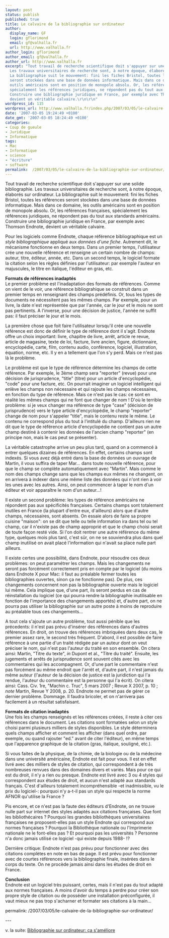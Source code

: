 ```yaml
---
layout: post
status: publish
published: true
title: Le calvaire de la bibliographie sur ordinateur
author:
  display_name: GF
  login: gflorimond
  email: gf@valhalla.fr
  url: http://www.valhalla.fr
author_login: gflorimond
author_email: gf@valhalla.fr
author_url: http://www.valhalla.fr
excerpt: "Tout travail de recherche scientifique doit s'appuyer sur une solide bibliographie.
  Les travaux universitaires de recherche sont, à notre époque, élaborés sur ordinateur.
  La bibliographie suit le mouvement: fini les fiches Bristol, toutes les références
  seront stockées dans une base de données informatique. Mais dans ce domaine, les
  outils américains sont en position de monopole absolu. Or, les références françaises,
  spécialement les références juridiques, ne répondent pas du tout aux standards américains.
  Construire une bibliographie juridique en France, par exemple avec Thomson Endnote,
  devient un véritable calvaire.\r\n\r\n"
wordpress_id: 115
wordpress_url: http://www.valhalla.fr/index.php/2007/03/05/le-calvaire-de-la-bibliographie-sur-ordinateur/
date: '2007-03-05 19:24:49 +0100'
date_gmt: '2007-03-05 18:24:49 +0100'
categories:
- Coup de gueule
- Juridique
- Informatique
tags:
- Mac
- Informatique
- science
- "écriture"
- software
permalink:  /2007/03/05/le-calvaire-de-la-bibliographie-sur-ordinateur/
---
```

<p>Tout travail de recherche scientifique doit s'appuyer sur une solide bibliographie. Les travaux universitaires de recherche sont, à notre époque, élaborés sur ordinateur. La bibliographie suit le mouvement: fini les fiches Bristol, toutes les références seront stockées dans une base de données informatique. Mais dans ce domaine, les outils américains sont en position de monopole absolu. Or, les références françaises, spécialement les références juridiques, ne répondent pas du tout aux standards américains. Construire une bibliographie juridique en France, par exemple avec Thomson Endnote, devient un véritable calvaire.</p>
<p><a id="more"></a><a id="more-115"></a></p>
<p>Pour les logiciels comme Endnote, chaque référence bibliographique est un <em>style bibliographique</em> appliqué aux <em>données d'une fiche</em>. Autrement dit, le mécanisme fonctionne en deux temps. Dans un premier temps, l'utilisateur crée une nouvelle référence et renseigne un certain nombre de champs: auteur, titre, éditeur, année, etc. Dans un second temps, le logiciel formate la citation selon les règles définies par l'utilisateur: par exemple l'auteur en majuscules, le titre en italique, l'éditeur en gras, etc.</p>
<p><strong>Formats de références inadaptés</strong><br />
Le premier problème est l'inadaptation des formats de références. Comme on vient de le voir, une référence bibliograhique se construit dans un premier temps en renseignant des champs prédéfinis. Or, tous les types de documents ne nécessitent pas les mêmes champs. Par exemple, pour un livre, la date n'est représentée que par l'année, car le jour et le mois ne sont pas pertinents. A l'inverse, pour une décision de justice, l'année ne suffit pas: il faut préciser le jour et le mois. </p>
<p>La première chose que foit faire l'utilisateur lorsqu'il crée une nouvelle référence est donc de définir le type de référence dont il s'agit. Endnote offre un choix important: livre, chapitre de livre, arrêt, article re revue, article de magasine, texte de loi, facture, livre ancien, figure, dictionnaire, encyclopédie, carte, film, contenu audio, conférence, logiciel, illustration, équation, norme, etc. Il y en a tellement que l'on s'y perd. Mais ce n'est pas là le problème.</p>
<p>Le problème est que le type de référence détermine les champs de cette référence. Par exemple, le 3ème champ sera "reporter" (revue) pour une décision de jurisprudence, "title" (titre) pour un article d'encyclopédie, "code" pour une facture, etc. On pourrait imaginer un logiciel intelligent qui enlève les champs non nécessaire et qui rajoute les champs nécessaires, en fonction du type de référence. Mais ce n'est pas le cas: ce sont en réalité les mêmes champs qui ne font que changer de nom ! D'où le terrible problème: si je veux changer ma référence de type "case" (décision de jurisprudence) vers le type article d'encyclopédie, le champ "reporter" change de nom pour s'appeler "title", mais le contenu reste le même. Le contenu ne correspond plus du tout à l'intitulé du champ. D'ailleurs rien ne dit que le type de référence article d'encyclopédie ne contient pas un autre champ destiné à contenir les données de l'ancien champ "reporter" (en principe non, mais le cas peut se présenter).</p>
<p>La véritable catastrophe arrive un peu plus tard, quand on a commencé à entrer quelques dizaines de références. En effet, certains champs sont indexés. Si vous avez déjà entré dans la base de données un ouvrage de Martin, il vous suffira de taper Mar... dans toute nouvelle référence, pour que le champ se complète automatiquement avec "Martin". Mais comme le nom des champs change sans que les champs eux mêmes ne changent, on en arrivera à indexer dans une même liste des données qui n'ont rien à voir les unes avec les autres. Ainsi, on peut commencer à taper le nom d'un éditeur et voir apparaître le nom d'un auteur...!</p>
<p>Il existe un second problème: les types de référence américains ne répondent pas aux spécificités françaises. Certains champs sont totalement inutiles en France (la plupart d'entre eux, d'ailleurs) alors que d'autre champs, nécessaires, sont absents. On essaie alors de faire sa propre cuisine "maison": on se dit que telle ou telle information ira dans tel ou tel champ, car il n'existe pas de champ approprié et que le champ choisi serait de toute façon resté vide. Si l'on doit rentrer une autre référence du même type, quelques mois plus tard, c'est sûr, on ne se souviendra plus dans quel champ inutilisé on avait placé l'information qui n'avait sa place nulle part ailleurs.</p>
<p>Il existe certes une possibilité, dans Endnote, pour résoudre ces deux problèmes: on peut paramétrer les champs. Mais les changements ne seront pas forcément correctement pris en compte par le logiciel (du moins dans Endnote X pour Mac: il faut au préalable fermer toutes les bibliographies ouvertes, sinon ça ne fonctionne pas). De plus, ces changements concernent non pas la bibliographie ouverte mais le logiciel lui même. Cela implique que, d'une part, ils seront perdus en cas de réinstallation du logiciel (ce qui pourra rendre la bibliographie inutilisable en fonction de l'importance des changements apportés) et, d'autre part, on ne pourra pas utiliser la bibliographie sur un autre poste à moins de reproduire au préalable tous ces changements...</p>
<p>A tout cela s'ajoute un autre problème, tout aussi pénible que les précedents: il n'est pas prévu d'insérer des références dans d'autres références. En droit, on trouve des références imbriquées dans deux cas, le premier assez rare, le second très fréquent. D'abord, il est possible de faire référence à une partie d'un traité rédigée par un auteur dont on veut préciser le nom, qui n'est pas l'auteur du traité en son ensemble. On citera ainsi: Martin, "Titre du texte", <em>in</em> Dupont et al., "Titre du traité". Ensuite, les jugements et arrêts de jurisprudence sont souvent cités avec les commentaires qui les accompagnent. Or, d'une part le commentaire n'est pas forcément au même endroit que l'arrêt et, d'autre part, il n'est jamais du même auteur (l'auteur de la décision de justice est la juridiction qui l'a rendue, l'auteur du commentaire est la personne qui l'a écrit). On citera ainsi: Cass. Civ. 1re, "Machin c. Truc", 5 mars 2007 ; Revue X 2007, p. 10 ; <em>note</em> Martin, Revue Y 2008, p. 20. Endnote ne permet pas de gérer ce dernier problème. Dommage. Il faudra bricoler, et on n'arrivera pas facilement à un résultat satisfaisant.</p>
<p><strong>Formats de citation inadaptés</strong><br />
Une fois les champs renseignés et les références créées, il reste à citer ces références dans le document. Les citations sont formatées selon un style choisi parmi plusieurs milliers de styles disponibles. Le style déterminera quels champs afficher et comment les afficher (dans quel ordre, par exemple, ou quand rajouter "ed." avant de citer l'éditeur), en même temps que l'apparence graphique de la citation (gras, italique, souligné, etc.).</p>
<p>Si vous faites de la physique, de la chimie, de la biologie ou de la médecine dans une université américaine, Endnote est fait pour vous. Il est en effet livré avec des milliers de styles de citation, qui correspondent à de très nombreuses renvues dans des domaines divers et variés. Mais pour ce qui est du droit, il n'y a rien ou presque. Endnote est livré avec 3 ou 4 styles qui correspondent aux études de droit, et aucun n'est adapté aux standards français. C'est d'ailleurs totalement incompréhensible -et inadmissible, vu le prix du logiciel-: pourquoi n'y a-t-il pas un style qui respecte la norme AFNOR qu'utilise la France ?</p>
<p>Pis encore, et ce n'est pas la faute des éditeurs d'Endnote, on ne trouve nulle part sur internet des styles adaptés aux citations françaises. Que font les bibliothécaires ? Pourquoi les grandes bibliothèques universitaires françaises ne proposent-elles pas un style Endnote qui correspond aux normes françaises ? Pourquoi la Bibliothèque nationale ou l'Imprimerie nationale ne le font-elles pas ? Et pourquoi pas les universités ? Personne n'a donc jamais utilisé ce logiciel -qui existe depuis 1988- !?</p>
<p>Dernière critique: Endnote n'est pas prévu pour fonctionner avec des citations complètes en note en bas de page. Il est prévu pour fonctionner avec de courtes références vers la bibliographie finale, insérées dans le corps du texte. On ne procède jamais ainsi dans les études de droit en France.</p>
<p><strong>Conclusion</strong><br />
Endnote est un logiciel très puissant, certes, mais il n'est pas du tout adapté aux normes françaises. A moins d'avoir du temps à perdre pour créer son propre style de citation ou de posséder une installation préconfigurée, il vaut mieux ne pas trop s'acharner et formater ses citations à la main...</p>
permalink:  /2007/03/05/le-calvaire-de-la-bibliographie-sur-ordinateur/
<p>---</p>
<p>v. la suite: <a href="http://www.valhalla.fr/index.php/2007/03/11/bibliographie-sur-ordinateur-ca-sameliore/">Bibliographie sur ordinateur: ça s'améliore</a></p>
